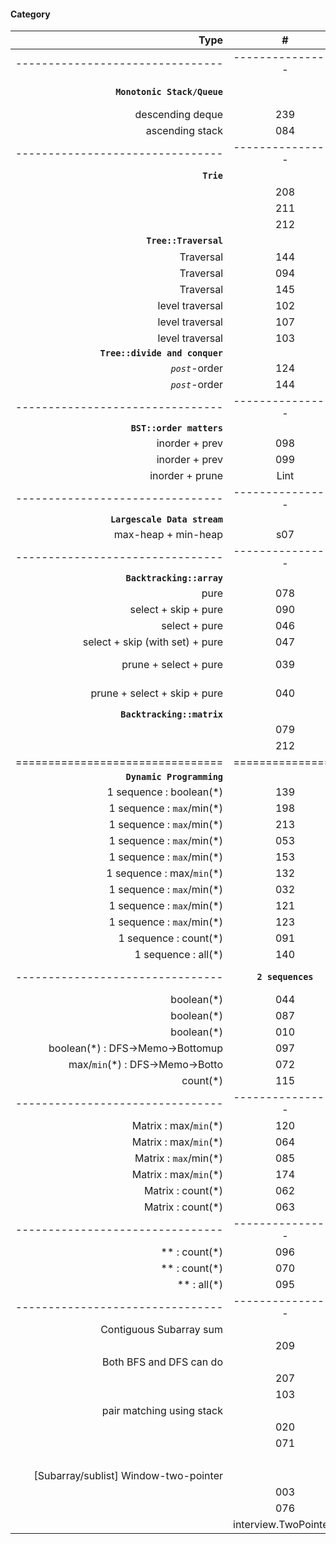 #### Category
| Type         | # | Description |
| ---------------------: |:---:| ------------|
|-------------------------------- | ----------------- | ------------------------------------------------- |
| **`Monotonic Stack/Queue`** | | keep indices of numbers which are in ascending/descending order |
| descending deque | 239 | Sliding Window Maximum |
| ascending stack  | 084 | Largest Rectangle In Histogram |
|-------------------------------- | ----------------- | ------------------------------------------------- |
| **`Trie`** | | *1 dict + input `strings` contains only a-z* |
| | 208 | Implemen Trie (Prefix Tree)
| | 211 | Add and Search Word - Data structure design |
| | 212 | Word Search II |
| **`Tree::Traversal`** | | DFS / BFS for level order |
| Traversal | 144 | Binary Tree Preorder Traversal |
| Traversal | 094 | Binary Tree Inorder Traversal |
| Traversal | 145 | Bianry Tree Postorder Traversal |
| level traversal | 102 | Binary Tree Level Order Traversal |
| level traversal | 107 | Binary Tree Level Order Traversal II |
| level traversal | 103 | Binary Tree Zigzag Level Order Traversal |
| **`Tree::divide and conquer`** | | |
| *`post`*-order | 124 | Binary Tree Maximum Path Sum |
| *`post`*-order | 144 | Maximum Depth Of Binary Tree |
|-------------------------------- | ----------------- | ------------------------------------------------- |
| **`BST::order matters`** | | |
| inorder + prev | 098 | Validate Binary Search Tree |
| inorder + prev | 099 | Recover Binary Search Tree |
| inorder + prune | Lint | [Search Range In Binary Search Tree](https://github.com/interviewcoder/lintcode/blob/master/03_binarytree%26divideconquer/_02_SearchRangeInBinarySearchTree/Solution.java) |
|-------------------------------- | ----------------- | ------------------------------------------------- |
| **`Largescale Data stream`** | | |
| max-heap + min-heap | s07 | Median of Data Stream |
|-------------------------------- | ----------------- | ------------------------------------------------- |
| **`Backtracking::array`** |  |  |
| pure  | 078 | Subsets |
| select + skip + pure | 090 | SubsetsII: skip duplicates |
| select +  pure | 046 | Permutation |
| select + skip (with set) + pure | 047 | PermuationII: template + select qualified + skip duplicates |
| prune + select + pure | 039 | Combination Sum: template + select qualified + prune sibilings |
| prune + select + skip + pure | 040 | Combination SumII: template + select qualified + skip duplicates + prune siblings |
| **`Backtracking::matrix`** | | |
| | 079 | Word Search |
| | 212 | Word Search II |
| ================================ | ================ | ============================================= |
| **`Dynamic Programming`** | | |
| 1 sequence : boolean(*) | 139 | Word Break |
| 1 sequence : `max`/min(*) | 198 | House Robber |
| 1 sequence : `max`/min(*) | 213 | House Robber II |
| 1 sequence : `max`/min(*) | 053 | Maximum Subarray |
| 1 sequence : `max`/min(*) | 153 | Maximum Product Subarray |
| 1 sequence : max/`min`(*) | 132 | Palindrome Partitioning II |
| 1 sequence : `max`/min(*) | 032 | Longest Valid Parentheses |
| 1 sequence : `max`/min(*) | 121 | Best Time to Buy and Sell Stock |
| 1 sequence : `max`/min(*) | 123 | Best Time to Buy and Sell Stock III |
| 1 sequence : count(*) | 091 | Decode Ways |
| 1 sequence : all(*) | 140 | Word Break II: dp + backtracking |
|-------------------------------- | **`2 sequences`** | ------------------------------------------------- |
| boolean(*) | 044 | Wildcard Matching |
| boolean(*) | 087 | Scramble String |
| boolean(*) | 010 | Regular Expression Matching |
| boolean(*) : DFS->Memo->Bottomup | 097 | Interleaving String |
| max/`min`(*) : DFS->Memo->Botto  | 072 | Edit Distance |
| count(*) | 115 | Distinct Subsequences |
|-------------------------------- | ----------------- | ------------------------------------------------- |
| Matrix : max/`min`(*) | 120 | Triangle |
| Matrix : max/`min`(*) | 064 | Minimum Path Sum |
| Matrix : `max`/min(*) | 085 | Maximal Rectangle |
| Matrix : max/`min`(*) | 174 | Dungeon Game |
| Matrix : count(*) | 062 | Unique Paths |
| Matrix : count(*) | 063 | Unique Paths II |
|-------------------------------- | ----------------- | ------------------------------------------------- |
|  ** : count(*) | 096 | Unique Binary Trees |
|  ** : count(*) | 070 | Climbing Stairs |
|  ** : all(*) | 095 | Unique Binary Trees II |
|-------------------------------- | ----------------- | ------------------------------------------------- |
| Contiguous Subarray sum |     |             |
| | 209 | Minimum Size Subarray Sum | Two pointers to keep a sliding window |
| Both BFS and DFS can do |     |             |
|                         | 207 | Course Schedule |
| | 103 | Clone Graph |
| pair matching using stack | | |
| | 020 | Valid Parentheses | using stack to match parenthesis pair |
| | 071 | Simplify Path | using stack to counteract the latest path for ".." |
| |     | [Find Next Greater/Smaller Element]() | |
| [Subarray/sublist] Window-two-pointer |     | left-right pointers to keep a window to solve `sub` problem  |
| | 003 | Longest Substring Without Repeating Characters |
| | 076 | Minimum Window Substring |
| | interview.TwoPointers | [MAXONE](http://www.interviewbit.com/courses/programming/topics/two-pointers/problems/maxone/) |